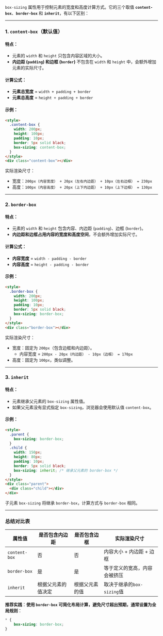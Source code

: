 `box-sizing` 属性用于控制元素的宽度和高度计算方式。它的三个取值 **`content-box`**、**`border-box`** 和 **`inherit`**，有以下区别：

---

### 1. **`content-box`**（默认值）

#### 特点：

* 元素的 `width` 和 `height` 只包含内容区域的大小。
* **内边距 (`padding`) 和边框 (`border`)** 不包含在 `width` 和 `height` 中，会额外增加元素的实际尺寸。

#### 计算公式：

* **元素总宽度** = `width + padding + border`
* **元素总高度** = `height + padding + border`

#### 示例：

```html
<style>
  .content-box {
    width: 200px;
    height: 100px;
    padding: 10px;
    border: 5px solid black;
    box-sizing: content-box;
  }
</style>
<div class="content-box"></div>
```

实际渲染尺寸：

* 宽度：`200px（内容宽度） + 20px（左右内边距） + 10px（左右边框） = 230px`
* 高度：`100px（内容高度） + 20px（上下内边距） + 10px（上下边框） = 130px`

---

### 2. **`border-box`**

#### 特点：

* 元素的 `width` 和 `height` 包含内容、内边距 (`padding`)、边框 (`border`)。
* **内边距和边框占用内容的宽度和高度空间**，不会额外增加实际尺寸。

#### 计算公式：

* **内容宽度** = `width - padding - border`
* **内容高度** = `height - padding - border`

#### 示例：

```html
<style>
  .border-box {
    width: 200px;
    height: 100px;
    padding: 10px;
    border: 5px solid black;
    box-sizing: border-box;
  }
</style>
<div class="border-box"></div>
```

实际渲染尺寸：

* 宽度：固定为 `200px`（包含边框和内边距）。
  * 内容宽度 = `200px - 20px（内边距） - 10px（边框） = 170px`
* 高度：固定为 `100px`，类似调整。

---

### 3. **`inherit`**

#### 特点：

* 元素继承父元素的 `box-sizing` 属性值。
* 如果父元素没有显式指定 `box-sizing`，浏览器会使用默认值 `content-box`。

#### 示例：

```html
<style>
  .parent {
    box-sizing: border-box;
  }
  .child {
    width: 150px;
    height: 80px;
    padding: 10px;
    border: 5px solid black;
    box-sizing: inherit; /* 继承父元素的 border-box */
  }
</style>
<div class="parent">
  <div class="child"></div>
</div>
```

子元素 `box-sizing` 将继承 `border-box`，计算方式与 `border-box` 相同。

---

### 总结对比表


| **属性值**    | **是否包含内边距** | **是否包含边框** | **实际渲染尺寸**             |
| ------------- | ------------------ | ---------------- | ---------------------------- |
| `content-box` | 否                 | 否               | 内容大小 + 内边距 + 边框     |
| `border-box`  | 是                 | 是               | 等于定义的宽高，内容会被挤压 |
| `inherit`     | 根据父元素的值决定 | 根据父元素的值   | 取决于继承的`box-sizing`值   |

**推荐实践**：**使用 `border-box` 可简化布局计算，避免尺寸超出预期，通常设置为全局规则**：

```css
* {
    box-sizing: border-box;
}
```
